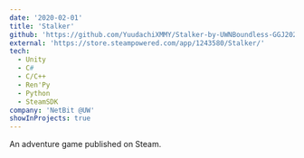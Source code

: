 ```yaml
---
date: '2020-02-01'
title: 'Stalker'
github: 'https://github.com/YuudachiXMMY/Stalker-by-UWNBoundless-GGJ2020'
external: 'https://store.steampowered.com/app/1243580/Stalker/'
tech:
  - Unity
  - C#
  - C/C++
  - Ren'Py
  - Python
  - SteamSDK
company: 'NetBit @UW'
showInProjects: true
---
```


An adventure game published on Steam.
